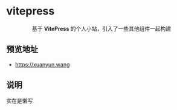 # vitepress

<p align="center"> 基于 <b>VitePress</b> 的个人小站，引入了一些其他组件一起构建 </p>

## 预览地址

- <https://xuanyun.wang>

## 说明

实在是懒写